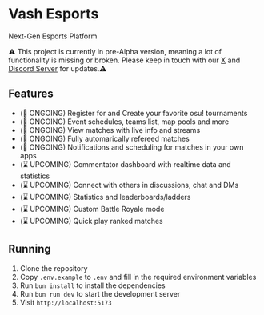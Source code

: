 # Vash Esports
Next-Gen Esports Platform

⚠️ This project is currently in pre-Alpha version, meaning a lot of functionality is missing or broken. Please keep in touch with our [X](https://x.com/VashSoftware) and [Discord Server](https://discord.gg/n3mZgWk) for updates.⚠️

## Features
- (🔨 ONGOING) Register for and Create your favorite osu! tournaments
- (🔨 ONGOING) Event schedules, teams list, map pools and more 
- (🔨 ONGOING) View matches with live info and streams
- (🔨 ONGOING) Fully automarically refereed matches
- (🔨 ONGOING) Notifications and scheduling for matches in your own apps
- (⌛ UPCOMING) Commentator dashboard with realtime data and statistics
- (⌛ UPCOMING) Connect with others in discussions, chat and DMs
- (⌛ UPCOMING) Statistics and leaderboards/ladders
- (⌛ UPCOMING) Custom Battle Royale mode 
- (⌛ UPCOMING) Quick play ranked matches


## Running
1. Clone the repository
2. Copy `.env.example` to `.env` and fill in the required environment variables
3. Run `bun install` to install the dependencies
4. Run `bun run dev` to start the development server
5. Visit `http://localhost:5173`
